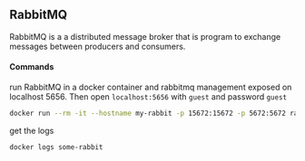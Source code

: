 ## RabbitMQ

RabbitMQ is a a distributed message broker that is program to exchange messages between producers and consumers.

#### Commands

run RabbitMQ in a docker container and rabbitmq management exposed on localhost 5656. Then open `localhost:5656` with `guest` and password `guest`

```bash
docker run --rm -it --hostname my-rabbit -p 15672:15672 -p 5672:5672 rabbitmq:3-management
```

get the logs

```bash
docker logs some-rabbit
```
